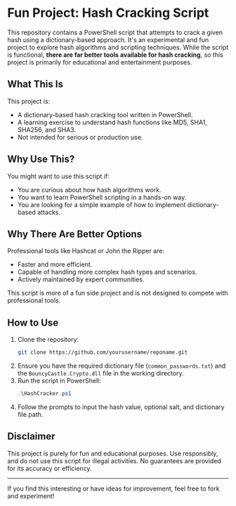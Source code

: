 # Fun Project: Hash Cracking Script

This repository contains a PowerShell script that attempts to crack a given hash using a dictionary-based approach. It's an experimental and fun project to explore hash algorithms and scripting techniques. While the script is functional, **there are far better tools available for hash cracking**, so this project is primarily for educational and entertainment purposes.

## What This Is
This project is:
- A dictionary-based hash cracking tool written in PowerShell.
- A learning exercise to understand hash functions like MD5, SHA1, SHA256, and SHA3.
- Not intended for serious or production use.

## Why Use This?
You might want to use this script if:
- You are curious about how hash algorithms work.
- You want to learn PowerShell scripting in a hands-on way.
- You are looking for a simple example of how to implement dictionary-based attacks.

## Why There Are Better Options
Professional tools like Hashcat or John the Ripper are:
- Faster and more efficient.
- Capable of handling more complex hash types and scenarios.
- Actively maintained by expert communities.

This script is more of a fun side project and is not designed to compete with professional tools.

## How to Use
1. Clone the repository:
    ```bash
    git clone https://github.com/yourusername/reponame.git
    ```
2. Ensure you have the required dictionary file (`common_passwords.txt`) and the `BouncyCastle.Crypto.dll` file in the working directory.
3. Run the script in PowerShell:
    ```powershell
    .\HashCracker.ps1
    ```
4. Follow the prompts to input the hash value, optional salt, and dictionary file path.

## Disclaimer
This project is purely for fun and educational purposes. Use responsibly, and do not use this script for illegal activities. No guarantees are provided for its accuracy or efficiency.

---

If you find this interesting or have ideas for improvement, feel free to fork and experiment!
